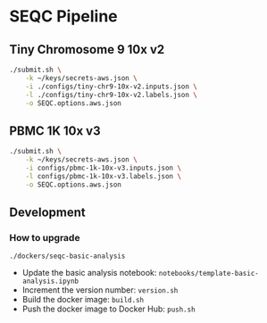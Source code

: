 # SEQC Pipeline

## Tiny Chromosome 9 10x v2

```bash
./submit.sh \
    -k ~/keys/secrets-aws.json \
    -i ./configs/tiny-chr9-10x-v2.inputs.json \
    -l ./configs/tiny-chr9-10x-v2.labels.json \
    -o SEQC.options.aws.json
```

## PBMC 1K 10x v3

```bash
./submit.sh \
    -k ~/keys/secrets-aws.json \
    -i configs/pbmc-1k-10x-v3.inputs.json \
    -l configs/pbmc-1k-10x-v3.labels.json \
    -o SEQC.options.aws.json
```

## Development

### How to upgrade

`./dockers/seqc-basic-analysis`

- Update the basic analysis notebook: `notebooks/template-basic-analysis.ipynb`
- Increment the version number: `version.sh`
- Build the docker image: `build.sh`
- Push the docker image to Docker Hub: `push.sh`
